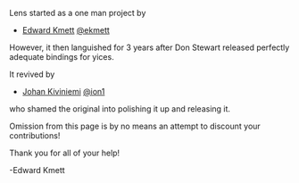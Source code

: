 Lens started as a one man project by

* [Edward Kmett](mailto:ekmett@gmail.com) [@ekmett](https://github.com/ekmett)

However, it then languished for 3 years after Don Stewart released perfectly adequate bindings for yices.

It revived by

* [Johan Kiviniemi](mailto:lens@johan.kiviniemi.name) [@ion1](https://github.com/ion1)

who shamed the original into polishing it up and releasing it.

Omission from this page is by no means an attempt to discount your contributions!

Thank you for all of your help!

-Edward Kmett
